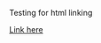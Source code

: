 Testing for html linking

[Link here](https://adrianplau.github.io/Testing1/Wellcome_TEI_Manuscript_Guidelines.html)
